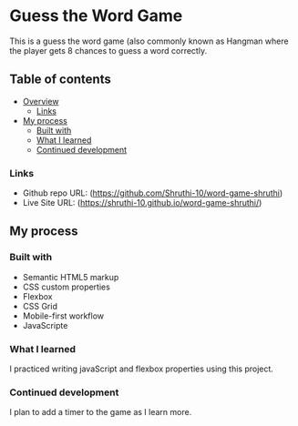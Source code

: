 # Guess the Word Game

This is a guess the word game (also commonly known as Hangman where the player gets 8 chances to guess a word correctly. 


## Table of contents
- [Overview](#overview)
  - [Links](#links)
- [My process](#my-process)
  - [Built with](#built-with)
  - [What I learned](#what-i-learned)
  - [Continued development](#continued-development)


### Links
- Github repo URL: (https://github.com/Shruthi-10/word-game-shruthi)
- Live Site URL: (https://shruthi-10.github.io/word-game-shruthi/)


## My process

### Built with

- Semantic HTML5 markup
- CSS custom properties
- Flexbox
- CSS Grid
- Mobile-first workflow
- JavaScripte


### What I learned

I practiced writing javaScript and flexbox properties using this project. 


### Continued development

I plan to add a timer to the game as I learn more. 


